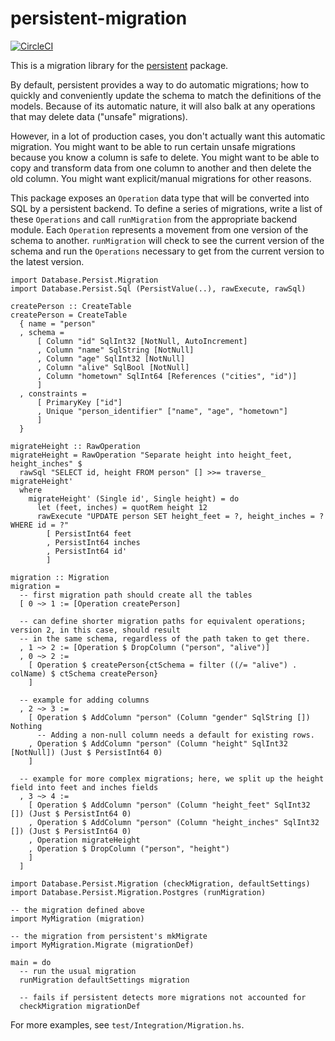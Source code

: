 # persistent-migration

[![CircleCI](https://circleci.com/gh/brandonchinn178/persistent-migration/tree/master.svg?style=svg)](https://circleci.com/gh/brandonchinn178/persistent-migration/tree/master)

This is a migration library for the
[persistent](http://www.stackage.org/package/persistent) package.

By default, persistent provides a way to do automatic migrations; how to
quickly and conveniently update the schema to match the definitions of the
models. Because of its automatic nature, it will also balk at any operations
that may delete data ("unsafe" migrations).

However, in a lot of production cases, you don't actually want this automatic
migration. You might want to be able to run certain unsafe migrations because
you know a column is safe to delete. You might want to be able to copy and
transform data from one column to another and then delete the old column. You
might want explicit/manual migrations for other reasons.

This package exposes an `Operation` data type that will be converted into SQL
by a persistent backend. To define a series of migrations, write a list of
these `Operations` and call `runMigration` from the appropriate backend module.
Each `Operation` represents a movement from one version of the schema to
another. `runMigration` will check to see the current version of the schema and
run the `Operations` necessary to get from the current version to the latest
version.

```
import Database.Persist.Migration
import Database.Persist.Sql (PersistValue(..), rawExecute, rawSql)

createPerson :: CreateTable
createPerson = CreateTable
  { name = "person"
  , schema =
      [ Column "id" SqlInt32 [NotNull, AutoIncrement]
      , Column "name" SqlString [NotNull]
      , Column "age" SqlInt32 [NotNull]
      , Column "alive" SqlBool [NotNull]
      , Column "hometown" SqlInt64 [References ("cities", "id")]
      ]
  , constraints =
      [ PrimaryKey ["id"]
      , Unique "person_identifier" ["name", "age", "hometown"]
      ]
  }

migrateHeight :: RawOperation
migrateHeight = RawOperation "Separate height into height_feet, height_inches" $
  rawSql "SELECT id, height FROM person" [] >>= traverse_ migrateHeight'
  where
    migrateHeight' (Single id', Single height) = do
      let (feet, inches) = quotRem height 12
      rawExecute "UPDATE person SET height_feet = ?, height_inches = ? WHERE id = ?"
        [ PersistInt64 feet
        , PersistInt64 inches
        , PersistInt64 id'
        ]

migration :: Migration
migration =
  -- first migration path should create all the tables
  [ 0 ~> 1 := [Operation createPerson]

  -- can define shorter migration paths for equivalent operations; version 2, in this case, should result
  -- in the same schema, regardless of the path taken to get there.
  , 1 ~> 2 := [Operation $ DropColumn ("person", "alive")]
  , 0 ~> 2 :=
    [ Operation $ createPerson{ctSchema = filter ((/= "alive") . colName) $ ctSchema createPerson}
    ]

  -- example for adding columns
  , 2 ~> 3 :=
    [ Operation $ AddColumn "person" (Column "gender" SqlString []) Nothing
      -- Adding a non-null column needs a default for existing rows.
    , Operation $ AddColumn "person" (Column "height" SqlInt32 [NotNull]) (Just $ PersistInt64 0)
    ]

  -- example for more complex migrations; here, we split up the height field into feet and inches fields
  , 3 ~> 4 :=
    [ Operation $ AddColumn "person" (Column "height_feet" SqlInt32 []) (Just $ PersistInt64 0)
    , Operation $ AddColumn "person" (Column "height_inches" SqlInt32 []) (Just $ PersistInt64 0)
    , Operation migrateHeight
    , Operation $ DropColumn ("person", "height")
    ]
  ]
```

```
import Database.Persist.Migration (checkMigration, defaultSettings)
import Database.Persist.Migration.Postgres (runMigration)

-- the migration defined above
import MyMigration (migration)

-- the migration from persistent's mkMigrate
import MyMigration.Migrate (migrationDef)

main = do
  -- run the usual migration
  runMigration defaultSettings migration

  -- fails if persistent detects more migrations not accounted for
  checkMigration migrationDef
```

For more examples, see `test/Integration/Migration.hs`.
